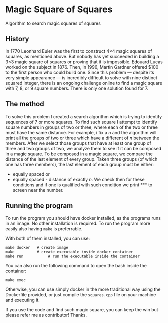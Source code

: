 # Magic Square of Squares
Algorithm to search magic squares of squares

## History
In 1770 Leonhard Euler was the first to construct 4×4 magic squares of squares, as mentioned above. But nobody has yet succeeded in building a 3×3 magic square of squares or proving that it is impossible. Edouard Lucas worked on the subject in 1876. Then, in 1996, Martin Gardner offered $100 to the first person who could build one. Since this problem — despite its very simple appearance — is incredibly difficult to solve with nine distinct squared integer, there is an ongoing challenge online to find a magic square with 7, 8, or 9 square numbers. There is only one solution found for 7.

## The method
To solve this problem I created a search algorithm which is trying to identify sequences of 7 or more squares. To find such square I attempt to identify square numbers in groups of two or three, where each of the two or three must have the same distance. For example, i fix a *n* and the algorithm will print all the groups of two or three which have a different of *n* between the members. After we select those groups that have at least one group of three and two groups of two, we analyze them to see if it can be composed in a magic square.
To be composed in a magic square, we compare the distance of the last element of every group. Taken three groups (of which one has three members), the last element of each group must be either:
- equally spaced or
- equally spaced - distance of exactly *n*.
We check then for these conditions and if one is qualified with such condition we print *** to screen near the number.

## Running the program
To run the program you should have docker installed, as the programs runs in an image. No other installation is required.
To run the program more easily also having `make` is preferrable.

With both of them installed, you can use:

```
make docker   # create image
make          # create executable inside docker container
make run           # run the executable inside the container
```
You can also run the following command to open the bash inside the container:
```
make exec
```

Otherwise, you can use simply docker in the more traditional way using the Dockerfile provided, or just compile the `squares.cpp` file on your machine and executing it.

If you use the code and find such magic square, you can keep the win but please refer me as contributor! Thanks.
